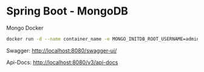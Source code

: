 # Spring Boot - MongoDB

Mongo Docker

```bash 
docker run -d --name container_name -e MONGO_INITDB_ROOT_USERNAME=admin -e MONGO_INITDB_ROOT_PASSWORD=password -p 27017:27017 mongo
```

Swagger: <http://localhost:8080/swagger-ui/>

Api-Docs: <http://localhost:8080/v3/api-docs>